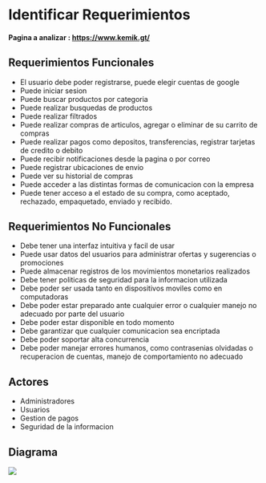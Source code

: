 # Identificar Requerimientos

#### Pagina a analizar : https://www.kemik.gt/

## Requerimientos Funcionales

* El usuario debe poder registrarse, puede elegir cuentas de google
* Puede iniciar sesion
* Puede buscar productos por categoria
* Puede realizar busquedas de productos
* Puede realizar filtrados 
* Puede realizar compras de articulos, agregar o eliminar de su carrito de compras
* Puede realizar pagos como depositos, transferencias, registrar tarjetas de credito o debito
* Puede recibir notificaciones desde la pagina o por correo
* Puede registrar ubicaciones de envio 
* Puede ver su historial de compras
* Puede acceder a las distintas formas de comunicacion con la empresa
* Puede tener acceso a el estado de su compra, como aceptado, rechazado, empaquetado, enviado y recibido.

## Requerimientos No Funcionales

* Debe tener una interfaz intuitiva y facil de usar
* Puede usar datos del usuarios para administrar ofertas y sugerencias o promociones
* Puede almacenar registros de los movimientos monetarios realizados
* Debe tener politicas de seguridad para la informacion utilizada
* Debe poder ser usada tanto en dispositivos moviles como en computadoras
* Debe poder estar preparado ante cualquier error o cualquier manejo no adecuado por parte del usuario
* Debe poder estar disponible en todo momento
* Debe garantizar que cualquier comunicacion sea encriptada
* Debe poder soportar alta concurrencia
* Debe poder manejar errores humanos, como contrasenias olvidadas o recuperacion de cuentas, manejo de comportamiento no adecuado

## Actores
* Administradores
* Usuarios
* Gestion de pagos
* Seguridad de la informacion

## Diagrama
![](/Diagrama/diagrama.png)